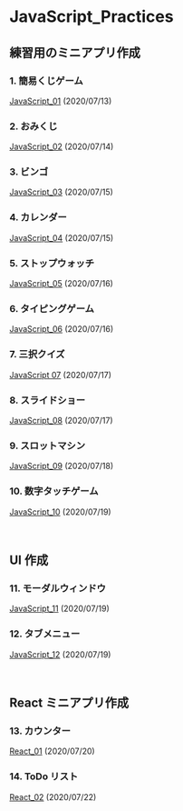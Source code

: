 # JavaScript_Practices

## 練習用のミニアプリ作成

### 1. 簡易くじゲーム

[JavaScript_01](https://github.com/Deteikepeperon/JavaScript_Practices/tree/master/JavaScript_01) (2020/07/13)

### 2. おみくじ

[JavaScript_02](https://github.com/Deteikepeperon/JavaScript_Practices/tree/master/JavaScript_02) (2020/07/14)

### 3. ビンゴ

[JavaScript_03](https://github.com/Deteikepeperon/JavaScript_Practices/tree/master/JavaScript_03) (2020/07/15)

### 4. カレンダー
[JavaScript_04](https://github.com/Deteikepeperon/JavaScript_Practices/tree/master/JavaScript_04) (2020/07/15)

### 5. ストップウォッチ
[JavaScript_05](https://github.com/Deteikepeperon/JavaScript_Practices/tree/master/JavaScript_05) (2020/07/16)

### 6. タイピングゲーム
[JavaScript_06](https://github.com/Deteikepeperon/JavaScript_Practices/tree/master/JavaScript_06) (2020/07/16)

### 7. 三択クイズ
[JavaScript 07](https://github.com/Deteikepeperon/JavaScript_Practices/tree/master/JavaScript_07) (2020/07/17)

### 8. スライドショー
[JavaScript_08](https://github.com/Deteikepeperon/JavaScript_Practices/tree/master/JavaScript_08) (2020/07/17)

### 9. スロットマシン
[JavaScript_09](https://github.com/Deteikepeperon/JavaScript_Practices/tree/master/JavaScript_09) (2020/07/18)

### 10. 数字タッチゲーム
[JavaScript_10](https://github.com/Deteikepeperon/JavaScript_Practices/tree/master/JavaScript_10) (2020/07/19)

<br>

## UI 作成

### 11. モーダルウィンドウ

[JavaScript_11](https://github.com/Deteikepeperon/JavaScript_Practices/tree/master/JavaScript_11) (2020/07/19)

### 12. タブメニュー

[JavaScript_12](https://github.com/Deteikepeperon/JavaScript_Practices/tree/master/JavaScript_12) (2020/07/19)

<br>

## React ミニアプリ作成

### 13. カウンター

[React_01](https://github.com/Deteikepeperon/JavaScript_Practices/tree/master/React_01) (2020/07/20)

### 14. ToDo リスト

[React_02](https://github.com/Deteikepeperon/JavaScript_Practices/tree/master/React_02) (2020/07/22)
